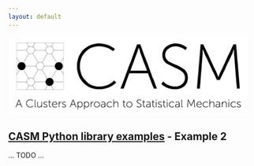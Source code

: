 ```yaml
---
layout: default
---
```


[![CASM Logo](/assets/logo.png)](https://prisms-center.github.io/CASMcode_docs/)

## [CASM Python library examples](/pages/casm-python-examples.html) - Example 2

... TODO ...
